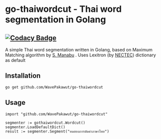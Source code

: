 # go-thaiwordcut - Thai word segmentation in Golang

[![Codacy Badge](https://api.codacy.com/project/badge/Grade/12dbca6bf1c6471aacd46e4d829cc14d)](https://www.codacy.com/app/narongdejsrn/go-thaiwordcut?utm_source=github.com&amp;utm_medium=referral&amp;utm_content=narongdejsrn/go-thaiwordcut&amp;utm_campaign=Badge_Grade)
---
A simple Thai word segmentation written in Golang, based on Maximum Matching algorithm by [S. Manabu](http://www.aclweb.org/anthology/E14-4016)
. Uses Lexitron (by [NECTEC](http://www.sansarn.com/lexto/license-lexitron.php)) dictionary as default

## Installation

```bash
go get github.com/WavePakawut/go-thaiwordcut
```

## Usage
```golang
import "github.com/WavePakawut/go-thaiwordcut"

segmenter := gothaiwordcut.Wordcut()
segmenter.LoadDefaultDict()
result := segmenter.Segment("ทดสอบการตัดคำภาษาไทย")

```